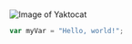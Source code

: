 #    #
![Image of Yaktocat](https://octodex.github.com/images/yaktocat.png)
``` javascript
var myVar = "Hello, world!";
```
